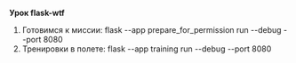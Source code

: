 **Урок flask-wtf**
1. Готовимся к миссии:  flask --app prepare_for_permission run --debug --port 8080
2. Тренировки в полете: flask --app training run --debug --port 8080
